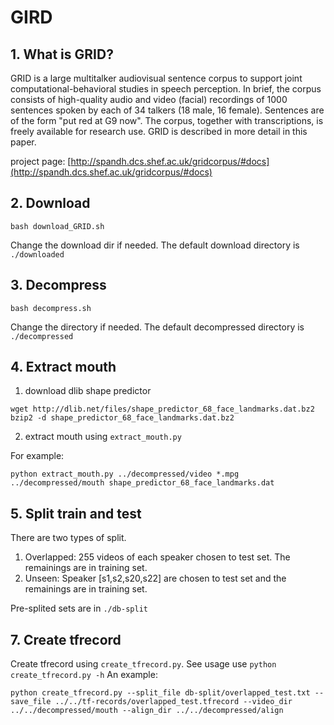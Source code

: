 # GIRD

## 1. What is GRID?
GRID is a large multitalker audiovisual sentence corpus to support joint computational-behavioral studies in speech perception. In brief, the corpus consists of high-quality audio and video (facial) recordings of 1000 sentences spoken by each of 34 talkers (18 male, 16 female). Sentences are of the form "put red at G9 now".  The corpus, together with transcriptions, is freely available for research use. GRID is described in more detail in this paper.

project page: [http://spandh.dcs.shef.ac.uk/gridcorpus/#docs](http://spandh.dcs.shef.ac.uk/gridcorpus/#docs)

## 2. Download
    
```
bash download_GRID.sh
```

Change the download dir if needed. The default download directory is `./downloaded`

## 3. Decompress

```
bash decompress.sh
```

Change the directory if needed. The default decompressed directory is `./decompressed`


## 4. Extract mouth

1. download dlib shape predictor

```
wget http://dlib.net/files/shape_predictor_68_face_landmarks.dat.bz2
bzip2 -d shape_predictor_68_face_landmarks.dat.bz2
```

2. extract mouth using `extract_mouth.py`

For example:
```
python extract_mouth.py ../decompressed/video *.mpg ../decompressed/mouth shape_predictor_68_face_landmarks.dat
```

## 5. Split train and test
There are two types of split. 

  1. Overlapped: 255 videos of each speaker chosen to test set. The remainings are in training set.
  2. Unseen: Speaker [s1,s2,s20,s22] are chosen to test set and the remainings are in training set.

Pre-splited sets are in `./db-split`

## 7. Create tfrecord
Create tfrecord using `create_tfrecord.py`. See usage use `python create_tfrecord.py -h`
An example:

```
python create_tfrecord.py --split_file db-split/overlapped_test.txt --save_file ../../tf-records/overlapped_test.tfrecord --video_dir ../../decompressed/mouth --align_dir ../../decompressed/align
```
